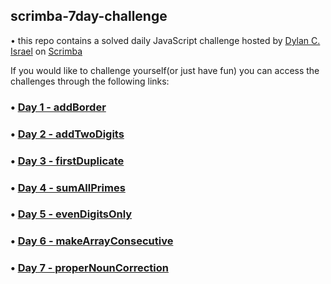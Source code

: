 ## scrimba-7day-challenge

• this repo contains a solved daily JavaScript challenge hosted by [Dylan C. Israel](http://www.dylanisrael.com/) on [Scrimba](http://www.scrimba.com)

If you would like to challenge yourself(or just have fun) you can access the challenges through the following links:

### • [Day 1 - addBorder](https://scrimba.com/c/cPkE44uE)
### • [Day 2 - addTwoDigits](https://scrimba.com/c/crGw4Gcm)
### • [Day 3 - firstDuplicate](https://scrimba.com/c/cE9agzt3)
### • [Day 4 - sumAllPrimes](https://scrimba.com/c/crGwQ9um)
### • [Day 5 - evenDigitsOnly](https://scrimba.com/c/ckRe7ZCP)
### • [Day 6 - makeArrayConsecutive](https://scrimba.com/c/c4MKp2sp)
### • [Day 7 - properNounCorrection](https://scrimba.com/c/cWnJ8zUd)
